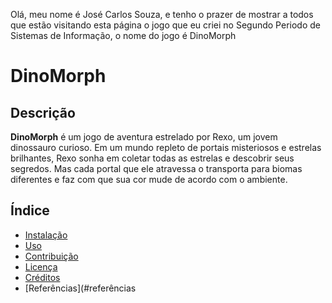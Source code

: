 Olá, meu nome é José Carlos Souza,
e tenho o prazer de mostrar a todos que estão visitando esta página o jogo que eu criei no Segundo Periodo de Sistemas de Informação,
o nome do jogo é DinoMorph
# DinoMorph

## Descrição
**DinoMorph** é um jogo de aventura estrelado por Rexo, um jovem dinossauro curioso. Em um mundo repleto de portais misteriosos e estrelas brilhantes, Rexo sonha em coletar todas as estrelas e descobrir seus segredos. Mas cada portal que ele atravessa o transporta para biomas diferentes e faz com que sua cor mude de acordo com o ambiente.

## Índice
- [Instalação](#instalação)
- [Uso](#uso)
- [Contribuição](#contribuição)
- [Licença](#licença)
- [Créditos](#créditos)
- [Referências](#referências
